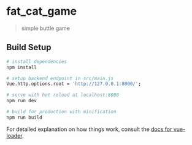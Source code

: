 # fat_cat_game

> simple buttle game

## Build Setup

``` bash
# install dependencies
npm install

# setup backend endpoint in src/main.js
Vue.http.options.root = 'http://127.0.0.1:8000/';

# serve with hot reload at localhost:8080
npm run dev

# build for production with minification
npm run build
```

For detailed explanation on how things work, consult the [docs for vue-loader](http://vuejs.github.io/vue-loader).

